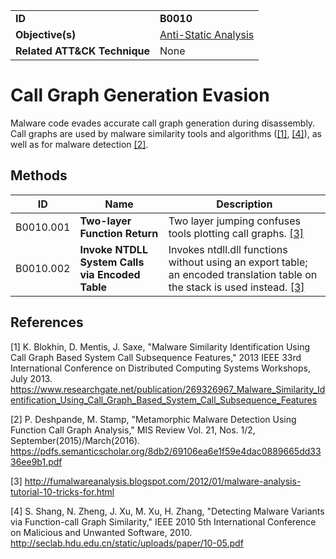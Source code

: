 |||
|---|---|
|**ID**|**B0010**|
|**Objective(s)**|[Anti-Static Analysis](https://github.com/MBCProject/mbc-markdown/tree/master/anti-static-analysis)|
|**Related ATT&CK Technique**|None|


Call Graph Generation Evasion
=============================
Malware code evades accurate call graph generation during disassembly. Call graphs are used by malware similarity tools and algorithms ([[1]](#1), [[4]](#4)), as well as for malware detection [[2]](#2).

Methods
-------
|ID|Name|Description|
|---|---|---|
|B0010.001|**Two-layer Function Return**|Two layer jumping confuses tools plotting call graphs. [[3]](#3)|
|B0010.002|**Invoke NTDLL System Calls via Encoded Table**|Invokes ntdll.dll functions without using an export table; an encoded translation table on the stack is used instead. [[3]](#3)|

References
----------
<a name="1">[1]</a> K. Blokhin, D. Mentis, J. Saxe, "Malware Similarity Identification Using Call Graph Based System Call Subsequence Features," 2013 IEEE 33rd International Conference on Distributed Computing Systems Workshops, July 2013. https://www.researchgate.net/publication/269326967_Malware_Similarity_Identification_Using_Call_Graph_Based_System_Call_Subsequence_Features

<a name="2">[2]</a> P. Deshpande, M. Stamp, "Metamorphic Malware Detection Using Function Call Graph Analysis," MIS Review Vol. 21, Nos. 1/2, September(2015)/March(2016). https://pdfs.semanticscholar.org/8db2/69106ea6e1f59e4dac0889665dd3336ee9b1.pdf

<a name="3">[3]</a> http://fumalwareanalysis.blogspot.com/2012/01/malware-analysis-tutorial-10-tricks-for.html

<a name="4">[4]</a> S. Shang, N. Zheng, J. Xu, M. Xu, H. Zhang, "Detecting Malware Variants via Function-call Graph Similarity," IEEE 2010 5th International Conference on Malicious and Unwanted Software, 2010. http://seclab.hdu.edu.cn/static/uploads/paper/10-05.pdf
